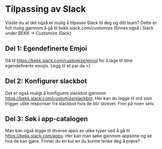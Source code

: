 # Tilpassing av Slack
Visste du at det også er mulig å tilpasse Slack til deg og ditt team? Dette er fult mulig gjennom å gå til bekk.slack.com/customize (finnes også i Slack under BEKK -> Customize Slack)

## Del 1: Egendefinerte Emjoi
Gå til https://bekk.slack.com/customize/emoji for å lage til dine egendefinerte emojis. Legg til et par da =)

## Del 2: Konfigurer slackbot 
Det er også muligt å konfiguere slackbot gjennom https://bekk.slack.com/customize/slackbot. Her kan du legge til ord som trigger ulike responser fra slackbot hvis de blir skrevet. Finn på noen selv.

## Del 3: Søk i app-catalogen
Man kan også legge til diverse apps av ulike typer ved å gå til https://bekk.slack.com/apps. 
Her kan man søke gjennom appsene og se hva de kan gjøre. Finner du en kul en du kunne tenke deg å prøve?
